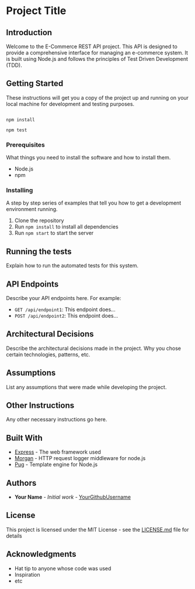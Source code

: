 # Project Title

## Introduction

Welcome to the E-Commerce REST API project. This API is designed to provide a comprehensive interface for managing an e-commerce system. It is built using Node.js and follows the principles of Test Driven Development (TDD).

## Getting Started

These instructions will get you a copy of the project up and running on your local machine for development and testing purposes.

```

```

```
npm install
```

```
npm test
```

### Prerequisites

What things you need to install the software and how to install them.

- Node.js
- npm

### Installing

A step by step series of examples that tell you how to get a development environment running.

1. Clone the repository
2. Run `npm install` to install all dependencies
3. Run `npm start` to start the server

## Running the tests

Explain how to run the automated tests for this system.

## API Endpoints

Describe your API endpoints here. For example:

- `GET /api/endpoint1`: This endpoint does...
- `POST /api/endpoint2`: This endpoint does...

## Architectural Decisions

Describe the architectural decisions made in the project. Why you chose certain technologies, patterns, etc.

## Assumptions

List any assumptions that were made while developing the project.

## Other Instructions

Any other necessary instructions go here.

## Built With

* [Express](https://expressjs.com/) - The web framework used
* [Morgan](https://www.npmjs.com/package/morgan) - HTTP request logger middleware for node.js
* [Pug](https://pugjs.org/api/getting-started.html) - Template engine for Node.js

## Authors

* **Your Name** - *Initial work* - [YourGithubUsername](https://github.com/YourGithubUsername)

## License

This project is licensed under the MIT License - see the [LICENSE.md](LICENSE.md) file for details

## Acknowledgments

* Hat tip to anyone whose code was used
* Inspiration
* etc